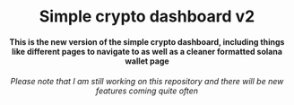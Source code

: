 <h1 align="center">Simple crypto dashboard v2</h1>

<h4 align="center">This is the new version of the simple crypto dashboard, including things like different pages to navigate to as well as a cleaner formatted solana wallet page</h4>
<h6 align="center">Please note that I am still working on this repository and there will be new features coming quite often</h6>